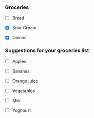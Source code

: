 ### Groceries


- [ ] Bread
- [x] Sour Cream
- [x] Onions 


### Suggestions for your groceries list 

- [ ] Apples
- [ ] Bananas
- [ ] Orange juice 
- [ ] Vegetables 
- [ ] Milk 
- [ ] Yoghourt



